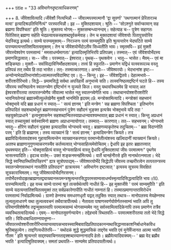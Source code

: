 +++
title = "33 अविभागेनदृष्टत्वाधिकरणम्"

+++
8. जीवेशावित्यादि।जीवेशौ नित्यभिन्नौ -- जीवात्मपरमात्मानौ 'द्वा सुपर्णा' 'पथगात्मानं प्रेरितारञ्च मत्वा' इत्यादिश्रउतिभिर्नित्यं" परस्परभिन्नौ। इह -- मुक्तिदशायाम्। श्रुतिः -- 'सोऽश्नुते सर्वान्कामान् सह ब्रह्मणा विपश्चिता' इति श्रुतिः। मुक्तस्य भोगम्-- मुक्तसम्बन्ध्यानन्दम्। सहेत्याह च-- पुत्रेण सहागतः पितेतिवत् ब्रह्मणा सहेति भेदप्रत्यायकसहशब्दपूर्वकमेवाह। तेन च मुक्तदशायां जीवेशयोः पितापुत्रयोरिव भेदस्सिद्ध इत्यर्थः। साम्ये पारम्यमुक्तम्-- निरञ्जनः परमं साम्यमुपैति इति श्रुत्यन्तरेन भेदघटिते साम्ये पारम्यमत्यन्तातिशयितत्वमुक्तम्। तेन च जीवेशयोर्भेदोऽतीव सिध्यतीति भावः। स्मृतमपि-- इदं मुक्तौ जीवस्येश्वरेण परमसाम्यं ' ममसाधर्म्यमागताः' इत्यादिस्मृतिभिरपि प्रतिपन्नम्। तस्मात्-- एवं जीवेशयोर्भेदस्य प्रमाणसिद्धत्वात्। सः-- जीवः। परस्मात्-- ईश्वरात्। पृथक्-- पृथक्त्वेन । भातु-- भासेत। मैवम्-- एवं मा शङ्किष्ठाः। मुक्तौ-- सर्वाविद्याविनिर्मोक्षदशायाम्। तत्त्वं हि स्फुरति-- प्रमाणेन यद्विधं यत्स्वरूपञ्च वस्तु प्रतिपन्नं तत् तथैव हि तदा भासेत। तत्- तस्मात्कारणात्। अनयोः-- जीवेश्वरयोः। भेदभानांश इष्टः-- अन्योन्यभेदप्रतिभानांशोऽध्यात्मतत्त्वविदामिष्ट एव। तु-- किन्तु। इह-- जीवेशद्वितये। देहात्मभावे-- शरीरशरीरिभावे। सिद्धे-- प्रमामसिद्धे सर्वथा अपरिहार्ये अनुभाव्ये सति। तत्स्वनिष्ठत्वद्दष्टिर्न घटते हि-- तस्य जीवस्य स्वनिष्ठत्वेन स्वातन्त्र्येण द्दष्टिर्भानं न युज्यते किल। वस्तु यथावस्थितमेव हि भायात् अत ईश्वरशरीरतया तत्पारतन्त्र्येणैव जीवात्मा भासेत नतु स्वातन्त्र्येणेति भावः। तथाचानयोश्शरीरशरीरि भावनियतेनाहं ब्रह्मास्मीत्युल्लेखेनैव मुक्तौ भानमिति हृदयम्॥9. मन्त्रोक्तमित्यादि। मन्त्रोक्तं सहभवनं भोक्तृभावे यदि ब्रह्म प्रधानं न स्यात्-- ' सत्यं ज्ञानम् ' इति मन्त्रेण ' सह ब्रह्मणा विपश्चिता ' इतिभागेन प्रतिपादितं सहशब्दार्थभूतं ब्रह्मणस्सहभावनं पुत्रेण सहौदनं भुङ्क्त इत्यत्रेव भोक्तृभावे यदि तदा ' सहयुक्तेऽप्रधाने ' इत्यनुशासनेन सहशब्दान्वितस्याप्राधान्यावश्यम्भावात् ब्रह्म प्रधानं न स्यात्। किन्तु अप्रधानं स्यात् तच्चायुक्तं सर्वस्वामिनो ब्रह्मणः अप्राधान्यायोगात्। तस्मात्-- कारणात्। तत्-- सहभवनम्। भोग्यभावे भवतु-- क्षीरेण सहौदनं भुङ्क्त इत्यादाविव भोग्यभावे भवतु। ब्राह्मणव्याकृतेश्च तदुचितम्-- ' ब्रह्म विदाप्नोति परम् ' इति हि ब्राह्मणम्। तस्य व्याख्यानं हि ' सत्यं ज्ञानम् ' इत्यादिमन्त्रेण क्रियते। तत्र ब्रह्मविदित्येतावदंशस्य गुहायामित्यन्तेन व्याख्यानकरणात् परमाप्नोतीत्यंशस्य खल्विदानीं व्याख्यानं क्रियते। अतश्च ब्राह्मणानुगुणव्याकरणस्यैव कर्तव्यत्वात् भोग्यसाहित्यमेवोचितम्। द्वेधापि इह इतरः ब्रह्मतत्त्वात् पृथक्स्यात् इति-- भोक्तृसाहित्यं वास्तु भोग्यसाहित्यं वास्तु द्वेधापि मुक्तिदशायां जीवः परमात्मनः" पृथगेव भासत्स्यादिति। इदञ्च वार्तम्-- उक्तं शङ्कनमनर्हमित्यर्थः। वार्ते चानर्हनीरसे इति नानार्थरत्नमाला। भेदे सिद्धे स्वनिष्ठस्थितिपरिहरणं" ह्यत्र सूत्रोपपाद्यम्-- जीवेश्वरयोर्भेदे सिद्धेऽपि जीवस्य तच्छरीरत्वेन तत्परतन्त्रस्य स्वातन्त्र्येणावस्थानं नास्तीति प्रतिपादनं" ह्यत्रत्यस्य ' अविभागेन द्दष्टत्वात् ' इत्यस्य सूत्रस्य विवक्षितं सूत्रकाराभिमतम्। नतु जीवेश्वरयोर्भेदनिरसनम्। तयोर्भेदस्योदाहृतब्राह्मणतद्व्याख्यानरूपमन्त्रश्रुत्यन्तरसिद्धपरमसाम्यसाधर्म्यस्मृत्यादिसिद्धत्वादिति भावः॥10. पारम्यमित्यादि। इह यच्च साम्ये पारम्यं श्रुतं तत्सर्वथेत्यपि नाधीतं हि-- इह मुक्तजीवे ' परमं साम्यमुपैति ' इति साम्ये यदत्यन्तातिशयितत्वमुक्तं तत् सर्वप्रकारेणापीति नाधीतं नाम्नातं हि। तस्मात्प्रमाणान्तराविरोधेन परमसाम्यं निर्वाह्यमित्यर्थः। ग्राव्णो हेम्नश्च समधरणधृतौ यद्वत् तदुक्तिः स्यात् तथात्र-- मानोपलस्य मेयहेम्नश्च तुल्यतुलाधारणे यथा तुल्यत्ववचनं तथैवात्रापीत्यर्थः। नैतावता पाषाणस्वर्णयोर्वर्णतस्साम्यं भवति अपि तु परिमाणविशेषेणैव तद्वन्मुक्तस्यापि परमात्मसाम्यं भोगसाम्यमेव नतु सर्वस्वामित्वादिकेनापि तस्य प्रमाणेन तत्रैव व्यवस्थितत्वादित्यर्थः। एवम्-- मानोपलसुवर्णन्यायेन। तद्देहभावे स्थितवति-- परमात्मशरीरतया ततो भेदे सिद्धे सति। विविधाबाधिताम्नायभूम्ना-- जीवपरस्योश्शरीरशरीरिभाव्याप्यव्यापकभावस्स्वामिबावादिप्रतिपादकानन्यथासिद्धानवकाशनिर्बाधानेकविध श्रुतिबाहुल्येन। ताद्दगित्यधीतेरपि-- ' यथोदकं शुद्धे शुद्धमासिकं ताद्दगेव भवति एवं मुनेर्विजानत आत्मा भवति गौतम ' इति श्रुत्यन्तरे साद्दश्यवाचिनस्ताद्दक्शब्दस्याम्नानादपि हेतोः। ब्रह्मैवेत्यादिवाक्यम्-- ' ब्रह्म वेद ब्रह्मैव भवति ' इत्यादिश्रुतिवाक्यम्। समतां प्रथयति-- साम्यमेव प्रतिपादयतीत्यर्थः॥